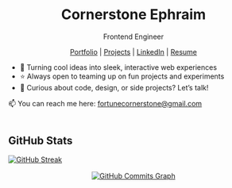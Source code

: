 <p align="center">
<h1 align="center">Cornerstone Ephraim</h1>
<p align="center">Frontend Engineer</p>
</p>

<p align="center">
   <a href="https://cornerstone-ephraim.vercel.app">Portfolio</a> | 
   <a href="https://cornerstone-ephraim.vercel.app/#projects">Projects</a> | 
   <a href="https://linkedin.com/in/cornerstone-ephraim">LinkedIn</a> |
   <a href="https://linkedin.com/in/cornerstone-ephraim">Resume</a>
</p>

- 🔭 Turning cool ideas into sleek, interactive web experiences
- ⭐️ Always open to teaming up on fun projects and experiments
- 💬 Curious about code, design, or side projects? Let’s talk!

📫 You can reach me here: fortunecornerstone@gmail.com

<p style="margin-top: 48px">
  <h2>GitHub Stats</h2>
</p>

<div style="margin-bottom: 16px">
   <a href="https://git.io/streak-stats">
      <img src="https://github-readme-streak-stats.herokuapp.com?user=Cornerstone-04&theme=windows-dark&card_width=1000&card_height=250&fire=0891B2&background=15202B&ring=0891B2&dates=FFFFFF&currStreakNum=FFFFFF&currStreakLabel=0891B2&sideLabels=FFFFFF&sideNums=FFFFFF&stroke=FFFFFF&hide_border=true" alt="GitHub Streak" />
    </a>
</div>

<div align="center">
   <a href="http://www.github.com/Cornerstone-04">
   <img src="https://github-readme-activity-graph.vercel.app/graph?username=Cornerstone-04&custom_title=Cornerstone's%20GitHub%20Activity%20Graph&bg_color=15202b&color=ffffff&line=0891b2&point=ffffff&area=true&hide_border=true" alt="GitHub Commits Graph" />
   </a>
</div>

